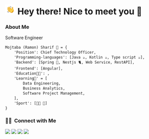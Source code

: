 <h1><img src="https://raw.githubusercontent.com/mojtaba-sharif/mojtaba-sharif/main/assets/Hand%20Wave.gif" width="33" alt="ops"/> Hey there! Nice to meet you 🧔</h1>

### About Me

Software Engineer

```
Mojtaba (Ramon) Sharif 🧔 = {
    'Position': Chief Technology Officer,
    'Programming-languages': [Java ☕, Kotlin ☕, Type script ☕],
    'Backend': [Spring 🌱, Nestjs 🐈, Web Service, RestAPI],
    'Frontend': [Angular],
    'Education👨‍🎓': ,
    'Learning🌱' = [
        Data Engineering,
        Business Analytics,
        Software Project Management,
    ],
    'Sport': [💪🏻 🥋]
}
```

### 🤝🏻 &nbsp;Connect with Me

<p>
<a href="https://api.whatsapp.com/send?phone=+16479383935" target="_blank"><img src="https://img.shields.io/badge/-Ramon-2CA5E0?style=plastic&logo=whatsapp&color=succes&logoColor=white"/></a>
<a href="mailto:jramun7@gmail.com" target="_blank"><img src="https://img.shields.io/badge/-jramun7@gmail-D14836?style=plastic&logo=Gmail&logoColor=white"/></a>
<a href="https://t.me/thejramon" target="_blank"><img src="https://img.shields.io/badge/-Mojtaba (Ramon)-2CA5E0?style=plastic&logo=telegram&logoColor=white"/></a>
<a href="https://www.linkedin.com/in/thejramon" target="_blank"><img src="https://img.shields.io/badge/-Mojtaba (Ramon) Sharif-2CA5E0?style=plastic&logo=linkedin&logoColor=white"/></a>
</p>

